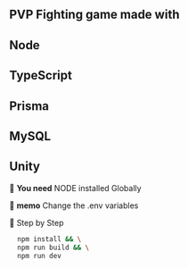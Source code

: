 ## PVP Fighting game made with 
## Node
## TypeScript
## Prisma
## MySQL
## Unity

:memo: **You need** NODE installed Globally
 
:memo: **memo** Change the .env variables

:memo: Step by Step
 ```bash
   npm install && \
   npm run build && \
   npm run dev
  ```




